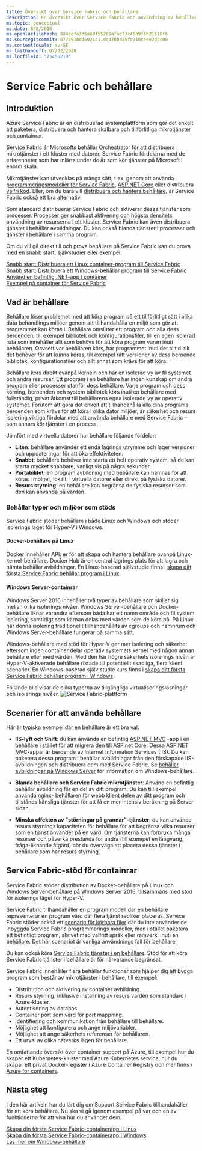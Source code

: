 ```yaml
---
title: Översikt över Service Fabric och behållare
description: En översikt över Service Fabric och användning av behållare för att distribuera program i mikrotjänster. Den här artikeln innehåller en översikt över hur behållare kan användas och de tillgängliga funktionerna i Service Fabric.
ms.topic: conceptual
ms.date: 8/8/2018
ms.openlocfilehash: 884cefa3d6a60f55269afac73c40b9f6b21518f6
ms.sourcegitcommit: 877491bd46921c11dd478bd25fc718ceee2dcc08
ms.contentlocale: sv-SE
ms.lasthandoff: 07/02/2020
ms.locfileid: "75458219"
---
```

# <a name="service-fabric-and-containers"></a>Service Fabric och behållare

## <a name="introduction"></a>Introduktion

Azure Service Fabric är en distribuerad systemplattform som gör det enkelt att paketera, distribuera och hantera skalbara och tillförlitliga mikrotjänster och containrar.

Service Fabric är Microsofts [behållar Orchestrator](service-fabric-cluster-resource-manager-introduction.md) för att distribuera mikrotjänster i ett kluster med datorer. Service Fabric fördelarna med de erfarenheter som har inlärts under de år som kör tjänster på Microsoft i enorm skala.

Mikrotjänster kan utvecklas på många sätt, t.ex. genom att använda [programmeringsmodeller för Service Fabric](service-fabric-choose-framework.md), [ASP.NET Core](service-fabric-reliable-services-communication-aspnetcore.md) eller distribuera [valfri kod](service-fabric-guest-executables-introduction.md). Eller, om du bara vill [distribuera och hantera behållare](service-fabric-containers-overview.md), är Service Fabric också ett bra alternativ.

Som standard distribuerar Service Fabric och aktiverar dessa tjänster som processer. Processer ger snabbast aktivering och högsta densitets användning av resurserna i ett kluster. Service Fabric kan även distribuera tjänster i behållar avbildningar. Du kan också blanda tjänster i processer och tjänster i behållare i samma program.

Om du vill gå direkt till och prova behållare på Service Fabric kan du prova med en snabb start, självstudier eller exempel:  

[Snabb start: Distribuera ett Linux container-program till Service Fabric](service-fabric-quickstart-containers-linux.md)  
[Snabb start: Distribuera ett Windows-behållar program till Service Fabric](service-fabric-quickstart-containers.md)  
[Använd en befintlig .NET-app i container](service-fabric-host-app-in-a-container.md)  
[Exempel på container för Service Fabric](https://azure.microsoft.com/resources/samples/service-fabric-containers/)  

## <a name="what-are-containers"></a>Vad är behållare

Behållare löser problemet med att köra program på ett tillförlitligt sätt i olika data behandlings miljöer genom att tillhandahålla en miljö som gör att programmet kan köras i. Behållare omsluter ett program och alla dess beroenden, till exempel bibliotek och konfigurationsfiler, till en egen isolerad ruta som innehåller allt som behövs för att köra program varan inuti behållaren. Oavsett var behållaren körs, har programmet inuti det alltid allt det behöver för att kunna köras, till exempel rätt versioner av dess beroende bibliotek, konfigurationsfiler och allt annat som krävs för att köra.

Behållare körs direkt ovanpå kerneln och har en isolerad vy av fil systemet och andra resurser. Ett program i en behållare har ingen kunskap om andra program eller processer utanför dess behållare. Varje program och dess körning, beroenden och system bibliotek körs inuti en behållare med fullständig, privat åtkomst till behållarens egna isolerade vy av operativ systemet. Förutom att göra det enkelt att tillhandahålla alla dina programs beroenden som krävs för att köra i olika dator miljöer, är säkerhet och resurs isolering viktiga fördelar med att använda behållare med Service Fabric – som annars kör tjänster i en process.

Jämfört med virtuella datorer har behållare följande fördelar:

* **Liten**: behållare använder ett enda lagrings utrymme och lager versioner och uppdateringar för att öka effektiviteten.
* **Snabbt**: behållare behöver inte starta ett helt operativ system, så de kan starta mycket snabbare, vanligt vis på några sekunder.
* **Portabilitet**: en program avbildning med behållare kan hamnas för att köras i molnet, lokalt, i virtuella datorer eller direkt på fysiska datorer.
* **Resurs styrning**: en behållare kan begränsa de fysiska resurser som den kan använda på värden.

### <a name="container-types-and-supported-environments"></a>Behållar typer och miljöer som stöds

Service Fabric stöder behållare i både Linux och Windows och stöder isolerings läget för Hyper-V i Windows.

#### <a name="docker-containers-on-linux"></a>Docker-behållare på Linux

Docker innehåller API: er för att skapa och hantera behållare ovanpå Linux-kernel-behållare. Docker Hub är en central lagrings plats för att lagra och hämta behållar avbildningar.
En Linux-baserad självstudie finns i [skapa ditt första Service Fabric behållar program i Linux](service-fabric-get-started-containers-linux.md).

#### <a name="windows-server-containers"></a>Windows Server-containrar

Windows Server 2016 innehåller två typer av behållare som skiljer sig mellan olika isolerings nivåer. Windows Server-behållare och Docker-behållare liknar varandra eftersom båda har ett namn område och fil system isolering, samtidigt som kärnan delas med värden som de körs på. På Linux har denna isolering traditionellt tillhandahållits av cgroups och namnrum och Windows Server-behållare fungerar på samma sätt.

Windows-behållare med stöd för Hyper-V ger mer isolering och säkerhet eftersom ingen container delar operativ systemets kernel med någon annan behållare eller med värden. Med den här högre säkerhets isolerings nivån är Hyper-V-aktiverade behållare riktade till potentiellt skadliga, flera klient scenarier.
En Windows-baserad själv studie kurs finns i [skapa ditt första Service Fabric behållar program i Windows](service-fabric-get-started-containers.md).

Följande bild visar de olika typerna av tillgängliga virtualiseringslösningar och isolerings nivåer.
![Service Fabric-plattform][Image1]

## <a name="scenarios-for-using-containers"></a>Scenarier för att använda behållare

Här är typiska exempel där en behållare är ett bra val:

* **IIS-lyft och Shift**: du kan använda en befintlig [ASP.NET MVC](https://www.asp.net/mvc) -app i en behållare i stället för att migrera den till ASP.net Core. Dessa ASP.NET MVC-appar är beroende av Internet Information Services (IIS). Du kan paketera dessa program i behållar avbildningar från den förskapade IIS-avbildningen och distribuera dem med Service Fabric. Se [behållar avbildningar på Windows Server](https://docs.microsoft.com/virtualization/windowscontainers/quick-start/quick-start-windows-server) för information om Windows-behållare.

* **Blanda behållare och Service Fabric mikrotjänster**: Använd en befintlig behållar avbildning för en del av ditt program. Du kan till exempel använda nginx- [behållaren](https://hub.docker.com/_/nginx/) för webb klient delen av ditt program och tillstånds känsliga tjänster för att få en mer intensiv beräkning på Server sidan.

* **Minska effekten av "störningar på grannar"-tjänster**: du kan använda resurs styrnings kapaciteten för behållare för att begränsa vilka resurser som en tjänst använder på en värd. Om tjänsterna kan förbruka många resurser och påverka prestanda för andra (till exempel en långvarig, fråga-liknande åtgärd) bör du överväga att placera dessa tjänster i behållare som har resurs styrning.

## <a name="service-fabric-support-for-containers"></a>Service Fabric-stöd för containrar

Service Fabric stöder distribution av Docker-behållare på Linux och Windows Server-behållare på Windows Server 2016, tillsammans med stöd för isolerings läget för Hyper-V. 

Service Fabric tillhandahåller en [program modell](service-fabric-application-model.md) där en behållare representerar en program värd där flera tjänst repliker placeras. Service Fabric stöder också ett [scenario för körbara filer](service-fabric-guest-executables-introduction.md) där du inte använder de inbyggda Service Fabric programmerings modeller, men i stället paketera ett befintligt program, skrivet med valfritt språk eller ramverk, inuti en behållare. Det här scenariot är vanliga användnings fall för behållare.

Du kan också köra [Service Fabric tjänster i en behållare](service-fabric-services-inside-containers.md). Stöd för att köra Service Fabric tjänster i behållare är för närvarande begränsat.

Service Fabric innehåller flera behållar funktioner som hjälper dig att bygga program som består av mikrotjänster i behållare, till exempel:

* Distribution och aktivering av container avbildning.
* Resurs styrning, inklusive inställning av resurs värden som standard i Azure-kluster.
* Autentisering av databas.
* Container port som värd för port mappning.
* Identifiering och kommunikation från behållare till behållare.
* Möjlighet att konfigurera och ange miljövariabler.
* Möjlighet att ange säkerhets referenser för behållaren.
* Ett urval av olika nätverks lägen för behållare.

En omfattande översikt över container support på Azure, till exempel hur du skapar ett Kubernetes-kluster med Azure Kubernetes service, hur du skapar ett privat Docker-register i Azure Container Registry och mer finns i [Azure for containers](https://docs.microsoft.com/azure/containers/).

## <a name="next-steps"></a>Nästa steg

I den här artikeln har du lärt dig om Support Service Fabric tillhandahåller för att köra behållare. Nu ska vi gå igenom exempel på var och en av funktionerna för att visa hur du använder dem.

[Skapa din första Service Fabric-containerapp i Linux](service-fabric-get-started-containers-linux.md)  
[Skapa din första Service Fabric-containerapp i Windows](service-fabric-get-started-containers.md)  
[Läs mer om Windows-behållare](https://docs.microsoft.com/virtualization/windowscontainers/about/)

[Image1]: media/service-fabric-containers/Service-Fabric-Types-of-Isolation.png